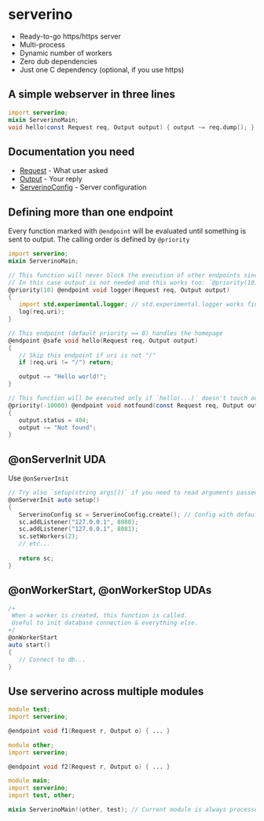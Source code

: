 # serverino
* Ready-to-go https/https server
* Multi-process
* Dynamic number of workers
* Zero dub dependencies
* Just one C dependency (optional, if you use https)

## A simple webserver in three lines
```d
import serverino;
mixin ServerinoMain;
void hello(const Request req, Output output) { output ~= req.dump(); }
```
## Documentation you need
* [Request](http://) - What user asked
* [Output](http://) - Your reply
* [ServerinoConfig](http://) - Server configuration

## Defining more than one endpoint
Every function marked with ```@endpoint``` will be evaluated until something is sent to output. The calling order is defined by ```@priority```

```d
import serverino;
mixin ServerinoMain;

// This function will never block the execution of other endpoints since it doesn't write anything
// In this case output is not needed and this works too: `@priority(10) @endpoint void logger(Request req)`
@priority(10) @endpoint void logger(Request req, Output output) 
{ 
   import std.experimental.logger; // std.experimental.logger works fine!
   log(req.uri);
}

// This endpoint (default priority == 0) handles the homepage
@endpoint @safe void hello(Request req, Output output) 
{ 
   // Skip this endpoint if uri is not "/"
   if (req.uri != "/") return;

   output ~= "Hello world!";
}

// This function will be executed only if `hello(...)` doesn't touch output.
@priority(-10000) @endpoint void notfound(const Request req, Output output) 
{
   output.status = 404;
   output ~= "Not found";
}
```

## @onServerInit UDA
Use ```@onServerInit``` 
```d
// Try also `setup(string args[])` if you need to read arguments passed to program
@onServerInit auto setup()
{
   ServerinoConfig sc = ServerinoConfig.create(); // Config with default params
   sc.addListener("127.0.0.1", 8080);
   sc.addListener("127.0.0.1", 8081);
   sc.setWorkers(2); 
   // etc...
   
   return sc;
}

```

## @onWorkerStart, @onWorkerStop UDAs

```d
/+ 
 When a worker is created, this function is called.
 Useful to init database connection & everything else.
+/
@onWorkerStart
auto start()
{
   // Connect to db...
}
```

## Use serverino across multiple modules

```d
module test;
import serverino;

@endpoint void f1(Request r, Output o) { ... }
```

```d
module other;
import serverino;

@endpoint void f2(Request r, Output o) { ... }
```

```d
module main;
import serverino;
import test, other;

mixin ServerinoMain!(other, test); // Current module is always processed
```



